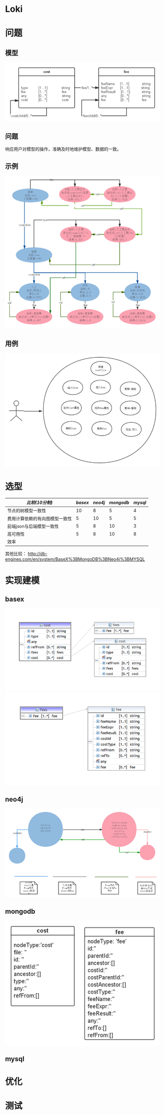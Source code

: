 Loki
====
# 问题
## 模型
![问题模型](doc/qm.png)
## 问题
响应用户对模型的操作，准确及时地维护模型、数据的一致。
## 示例
![](doc/qm2.png)
## 用例
![](doc/usecases.png)
# 选型
| *比较(10分制)* | *basex* | *neo4j* | *mongodb* | *mysql*|
|-------|---------|--------- |-----------|-------|
| 节点的树模型一致性 | 10 | 8 | 5 | 4|
| 费用计算依赖的有向图模型一致性 | 5 | 10 | 5 | 5|
| 前端json与后端模型一致性 | 5 | 8 | 10 |3 |
| 高可用性 | 5 | 8 | 10 |8 |
| 效率| | | | |

其他比较： http://db-engines.com/en/system/BaseX%3BMongoDB%3BNeo4j%3BMYSQL


# 实现建模
## basex
![](doc/cost.png) ![](doc/fee.png)
## neo4j
![](doc/neo.png)
## mongodb
![](doc/mongo.png)
## mysql

# 优化

# 测试

